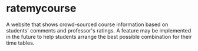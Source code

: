 # ratemycourse

A website that shows crowd-sourced course information based on students' comments and professor's ratings.
A feature may be implemented in the future to help students arrange the best possible combination for their time tables.
